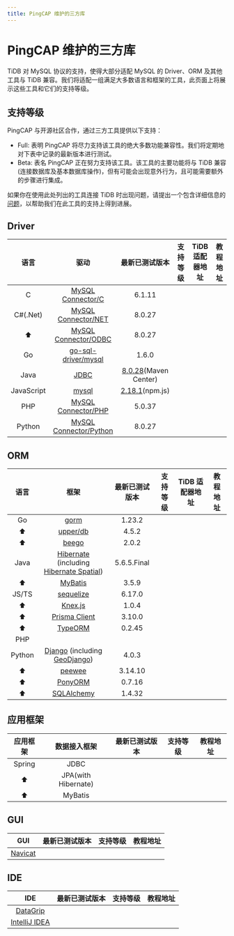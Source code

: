 ```yaml
---
title: PingCAP 维护的三方库
---
```


# PingCAP 维护的三方库

TiDB 对 MySQL 协议的支持，使得大部分适配 MySQL 的 Driver、ORM 及其他工具与 TiDB 兼容。我们将适配一组满足大多数语言和框架的工具，此页面上将展示这些工具和它们的支持等级。

## 支持等级

PingCAP 与开源社区合作，通过三方工具提供以下支持：

- Full: 表明 PingCAP 将尽力支持该工具的绝大多数功能兼容性。我们将定期地对下表中记录的最新版本进行测试。
- Beta: 表名 PingCAP 正在努力支持该工具。该工具的主要功能将与 TiDB 兼容(连接数据库及基本数据库操作)，但有可能会出现意外行为，且可能需要额外的步骤进行集成。

如果你在使用此处列出的工具连接 TiDB 时出现问题，请提出一个包含详细信息的[问题](https://github.com/pingcap/tidb/issues/new?assignees=&labels=type%2Fquestion&template=general-question.md)，以帮助我们在此工具的支持上得到进展。

## Driver

|    语言    |                                   驱动                                   |                                        最新已测试版本                                        | 支持等级 | TiDB 适配器地址 | 教程地址 |
| :--------: | :----------------------------------------------------------------------: | :------------------------------------------------------------------------------------------: | :------: | :-------------: | :------: |
|     C      |      [MySQL Connector/C](https://downloads.mysql.com/archives/c-c/)      |                                            6.1.11                                            |
|  C#(.Net)  |    [MySQL Connector/NET](https://downloads.mysql.com/archives/c-net/)    |                                            8.0.27                                            |
|     ⬆️     |   [MySQL Connector/ODBC](https://downloads.mysql.com/archives/c-odbc/)   |                                            8.0.27                                            |
|     Go     | [go-sql-driver/mysql](https://pkg.go.dev/github.com/go-sql-driver/mysql) |                                            1.6.0                                             |
|    Java    |          [JDBC](https://dev.mysql.com/doc/connector-j/8.0/en/)           | [8.0.28](https://mvnrepository.com/artifact/mysql/mysql-connector-java/8.0.28)(Maven Center) |
| JavaScript |                [mysql](https://github.com/mysqljs/mysql)                 |                    [2.18.1](https://www.npmjs.com/package/mysql)(npm.js)                     |
|    PHP     |    [MySQL Connector/PHP](https://downloads.mysql.com/archives/c-php/)    |                                            5.0.37                                            |
|   Python   | [MySQL Connector/Python](https://downloads.mysql.com/archives/c-python/) |                                            8.0.27                                            |

## ORM

|  语言  |                                                                                     框架                                                                                      | 最新已测试版本 | 支持等级 | TiDB 适配器地址 | 教程地址 |
| :----: | :---------------------------------------------------------------------------------------------------------------------------------------------------------------------------: | :------------: | :------: | :-------------: | :------: |
|   Go   |                                                                    [gorm](https://github.com/go-gorm/gorm)                                                                    |     1.23.2     |
|   ⬆️   |                                                                    [upper/db](https://github.com/upper/db)                                                                    |     4.5.2      |
|   ⬆️   |                                                                    [beego](https://github.com/beego/beego)                                                                    |     2.0.2      |
|  Java  | [Hibernate](https://hibernate.org/orm/) (including [Hibernate Spatial](https://docs.jboss.org/hibernate/orm/current/userguide/html_single/Hibernate_User_Guide.html#spatial)) |  5.6.5.Final   |
|   ⬆️   |                                                                   [MyBatis](https://mybatis.org/mybatis-3/)                                                                   |     3.5.9      |
| JS/TS  |                                                             [sequelize](https://www.npmjs.com/package/sequelize)                                                              |     6.17.0     |
|   ⬆️   |                                                                        [Knex.js](https://knexjs.org/)                                                                         |     1.0.4      |
|   ⬆️   |                                                                    [Prisma Client](https://www.prisma.io/)                                                                    |     3.10.0     |
|   ⬆️   |                                                               [TypeORM](https://www.npmjs.com/package/typeorm)                                                                |     0.2.45     |
|  PHP   |
| Python |                          [Django](https://pypi.org/project/Django/) (including [GeoDjango](https://docs.djangoproject.com/en/4.0/ref/contrib/gis/))                           |     4.0.3      |
|   ⬆️   |                                                                 [peewee](https://github.com/coleifer/peewee/)                                                                 |    3.14.10     |
|   ⬆️   |                                                                        [PonyORM](https://ponyorm.org/)                                                                        |     0.7.16     |
|   ⬆️   |                                                                   [SQLAlchemy](https://www.sqlalchemy.org/)                                                                   |     1.4.32     |

## 应用框架

| 应用框架 |    数据接入框架     | 最新已测试版本 | 支持等级 | 教程地址 |
| :------: | :-----------------: | :------------: | :------: | :------: |
|  Spring  |        JDBC         |
|    ⬆️    | JPA(with Hibernate) |
|    ⬆️    |       MyBatis       |

## GUI

|                  GUI                   | 最新已测试版本 | 支持等级 | 教程地址 |
| :------------------------------------: | :------------: | :------: | :------: |
| [Navicat](https://www.navicat.com/en/) |

## IDE

|                       IDE                        | 最新已测试版本 | 支持等级 | 教程地址 |
| :----------------------------------------------: | :------------: | :------: | :------: |
| [DataGrip](https://www.jetbrains.com/datagrip/)  |
| [IntelliJ IDEA](https://www.jetbrains.com/idea/) |

